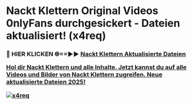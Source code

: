 # Nackt Klettern Original Videos 0nlyFans durchgesickert - Dateien aktualisiert! (x4req)

<h3>🔴 HIER KLICKEN 🌐==►► <a href="https://tinyurl.com/h6vf6nb8" rel="nofollow">Nackt Klettern Aktualisierte Dateien

Hol dir Nackt Klettern und alle Inhalte. Jetzt kannst du auf alle Videos und Bilder von Nackt Klettern zugreifen. Neue aktualisierte Dateien 2025!

[![x4req](https://i.imgur.com/sD4kR3V.gif)](https://tinyurl.com/h6vf6nb8)
